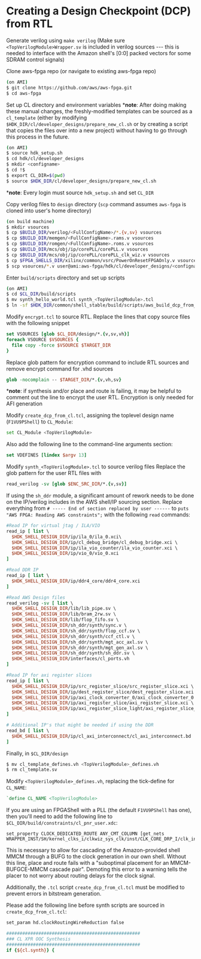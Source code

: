 # Creating a Design Checkpoint (DCP) from RTL

Generate verilog using `make verilog`
(Make sure `<TopVerilogModule>Wrapper.sv` is included in verilog sources --- this is needed to interface with the Amazon shell's [0:0] packed vectors for some SDRAM control signals)

Clone aws-fpga repo (or navigate to existing aws-fpga repo)

```bash
(on AMI)
$ git clone https://github.com/aws/aws-fpga.git
$ cd aws-fpga
```

Set up CL directory and environment variables
\***note**: After doing making these manual changes, the freshly-modified templates can be sourced as a `cl_template`
(either by modifying `$HDK_DIR/cl/developer_designs/prepare_new_cl.sh` or by creating a script that copies the files over into a new project)
without having to go through this process in the future.

```bash
(on AMI)
$ source hdk_setup.sh
$ cd hdk/cl/developer_designs
$ mkdir <configname>
$ cd !$
$ export CL_DIR=$(pwd)
$ source $HDK_DIR/cl/developer_designs/prepare_new_cl.sh
```
\***note**: Every login must source `hdk_setup.sh` and set `CL_DIR`

Copy verilog files to `design` directory (`scp` command assumes `aws-fpga` is cloned into user's home directory)

```bash
(on build machine)
$ mkdir vsources
$ cp $BUILD_DIR/verilog/<FullConfigName>/*.{v,sv} vsources
$ cp $BUILD_DIR/memgen/<FullConfigName>.rams.v vsources
$ cp $BUILD_DIR/romgen/<FullConfigName>.roms.v vsources
$ cp $BUILD_DIR/mcs/obj/ip/corePLL/corePLL.v vsources
$ cp $BUILD_DIR/mcs/obj/ip/corePLL/corePLL_clk_wiz.v vsources
$ cp $FPGA_SHELLS_DIR/xilinx/common/vsrc/PowerOnResetFPGAOnly.v vsources
$ scp vsources/*.v user@ami:aws-fpga/hdk/cl/developer_designs/<configname>/design
```

Enter `build/scripts` directory and set up scripts

```bash
(on AMI)
$ cd $CL_DIR/build/scripts
$ mv synth_hello_world.tcl synth_<TopVerilogModule>.tcl
$ ln -sf $HDK_DIR/common/shell_stable/build/scripts/aws_build_dcp_from_cl.sh
```

Modify `encrypt.tcl` to source RTL. Replace the lines that copy source files with the following snippet

```tcl
set VSOURCES [glob $CL_DIR/design/*.{v,sv,vh}]
foreach VSOURCE $VSOURCES {
  file copy -force $VSOURCE $TARGET_DIR
}
```

Replace glob pattern for encryption command to include RTL sources and remove encrypt command for .vhd sources

```tcl
glob -nocomplain -- $TARGET_DIR/*.{v,vh,sv}
```

\***note**: if synthesis and/or place and route is failing, it may be helpful to comment out the line to encrypt the user RTL.
Encryption is only needed for AFI generation

Modify `create_dcp_from_cl.tcl`, assigning the toplevel design name (`F1VU9PShell`) to `CL_Module`:

```bash
set CL_Module <TopVerilogModule>
```

Also add the following line to the command-line arguments section:

```tcl
set VDEFINES [lindex $argv 13]
```

Modify `synth_<TopVerilogModule>.tcl` to source verilog files
Replace the glob pattern for the user RTL files with

```tcl
read_verilog -sv [glob $ENC_SRC_DIR/*.{v,sv}]
```

If using the `sh_ddr` module, a significant amount of rework needs to be done on the IP/verilog includes in the AWS shell/IP sourcing section.
Replace everything from `# ----- End of section replaced by user ------` to `puts "AWS FPGA: Reading AWS constraints";` with the following `read` commands:

```tcl
#Read IP for virtual jtag / ILA/VIO
read_ip [ list \
  $HDK_SHELL_DESIGN_DIR/ip/ila_0/ila_0.xci\
  $HDK_SHELL_DESIGN_DIR/ip/cl_debug_bridge/cl_debug_bridge.xci \
  $HDK_SHELL_DESIGN_DIR/ip/ila_vio_counter/ila_vio_counter.xci \
  $HDK_SHELL_DESIGN_DIR/ip/vio_0/vio_0.xci
]

#Read DDR IP
read_ip [ list \
  $HDK_SHELL_DESIGN_DIR/ip/ddr4_core/ddr4_core.xci
]

#Read AWS Design files
read_verilog -sv [ list \
  $HDK_SHELL_DESIGN_DIR/lib/lib_pipe.sv \
  $HDK_SHELL_DESIGN_DIR/lib/bram_2rw.sv \
  $HDK_SHELL_DESIGN_DIR/lib/flop_fifo.sv \
  $HDK_SHELL_DESIGN_DIR/sh_ddr/synth/sync.v \
  $HDK_SHELL_DESIGN_DIR/sh_ddr/synth/flop_ccf.sv \
  $HDK_SHELL_DESIGN_DIR/sh_ddr/synth/ccf_ctl.v \
  $HDK_SHELL_DESIGN_DIR/sh_ddr/synth/mgt_acc_axl.sv \
  $HDK_SHELL_DESIGN_DIR/sh_ddr/synth/mgt_gen_axl.sv \
  $HDK_SHELL_DESIGN_DIR/sh_ddr/synth/sh_ddr.sv \
  $HDK_SHELL_DESIGN_DIR/interfaces/cl_ports.vh
]

#Read IP for axi register slices
read_ip [ list \
  $HDK_SHELL_DESIGN_DIR/ip/src_register_slice/src_register_slice.xci \
  $HDK_SHELL_DESIGN_DIR/ip/dest_register_slice/dest_register_slice.xci \
  $HDK_SHELL_DESIGN_DIR/ip/axi_clock_converter_0/axi_clock_converter_0.xci \
  $HDK_SHELL_DESIGN_DIR/ip/axi_register_slice/axi_register_slice.xci \
  $HDK_SHELL_DESIGN_DIR/ip/axi_register_slice_light/axi_register_slice_light.xci
]

# Additional IP's that might be needed if using the DDR
read_bd [ list \
  $HDK_SHELL_DESIGN_DIR/ip/cl_axi_interconnect/cl_axi_interconnect.bd
]
```

Finally, in `$CL_DIR/design`

```bash
$ mv cl_template_defines.vh <TopVerilogModule>_defines.vh
$ rm cl_template.sv
```

Modify `<TopVerilogModule>_defines.vh`, replacing the tick-define for `CL_NAME`:

```verilog
`define CL_NAME <TopVerilogModule>
```

If you are using an FPGAShell with a PLL (the default `F1VU9PShell` has one), then you'll need to add the following line to `$CL_DIR/build/constraints/cl_pnr_user.xdc`:

```
set_property CLOCK_DEDICATED_ROUTE ANY_CMT_COLUMN [get_nets WRAPPER_INST/SH/kernel_clks_i/clkwiz_sys_clk/inst/CLK_CORE_DRP_I/clk_inst/clk_out1]
```

This is necessary to allow for cascading of the Amazon-provided shell MMCM through a BUFG to the clock generation in our own shell.
Without this line, place and route fails with a "suboptimal placement for an MMCM-BUFGCE-MMCM cascade pair".
Demoting this error to a warning tells the placer to not worry about routing delays for the clock signal.

Additionally, the `.tcl` script `create_dcp_from_cl.tcl` must be modified to prevent errors in bitstream generation.

Please add the following line before synth scripts are sourced in `create_dcp_from_cl.tcl`:

```tcl
set_param hd.clockRoutingWireReduction false

##################################################
### CL XPR OOC Synthesis
##################################################
if {${cl.synth}} {
```
